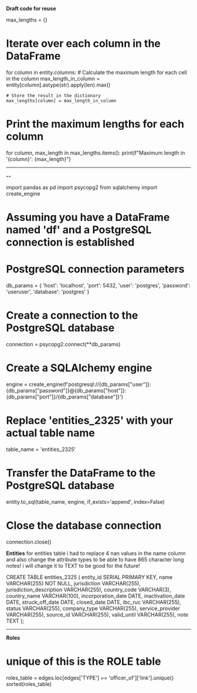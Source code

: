 **Draft code for reuse**

max_lengths = {}

# Iterate over each column in the DataFrame

for column in entity.columns: # Calculate the maximum length for each cell in the column
max_length_in_column = entity[column].astype(str).apply(len).max()

    # Store the result in the dictionary
    max_lengths[column] = max_length_in_column

# Print the maximum lengths for each column

for column, max_length in max_lengths.items():
print(f"Maximum length in '{column}': {max_length}")

---

**--**

import pandas as pd
import psycopg2
from sqlalchemy import create_engine

# Assuming you have a DataFrame named 'df' and a PostgreSQL connection is established

# PostgreSQL connection parameters

db_params = {
'host': 'localhost',
'port': 5432,
'user': 'postgres',
'password': 'useruser',
'database': 'postgres'
}

# Create a connection to the PostgreSQL database

connection = psycopg2.connect(\*\*db_params)

# Create a SQLAlchemy engine

engine = create_engine(f'postgresql://{db_params["user"]}:{db_params["password"]}@{db_params["host"]}:{db_params["port"]}/{db_params["database"]}')

# Replace 'entities_2325' with your actual table name

table_name = 'entities_2325'

# Transfer the DataFrame to the PostgreSQL database

entity.to_sql(table_name, engine, if_exists='append', index=False)

# Close the database connection

connection.close()

**Entities**
for entities table i had to replace 4 nan values in the name column and also change the attribute types to be able to have 865 character long notes! i will change it to TEXT to be good for the future!

CREATE TABLE entities_2325 (
entity_id SERIAL PRIMARY KEY,
name VARCHAR(255) NOT NULL,
jurisdiction VARCHAR(255),
jurisdiction_description VARCHAR(255),
country_code VARCHAR(3),
country_name VARCHAR(100),
incorporation_date DATE,
inactivation_date DATE,
struck_off_date DATE,
closed_date DATE,
ibc_ruc VARCHAR(255),
status VARCHAR(255),
company_type VARCHAR(255),
service_provider VARCHAR(255),
source_id VARCHAR(255),
valid_until VARCHAR(255),
note TEXT
);

---

**Roles**

# unique of this is the ROLE table

roles_table = edges.loc[edges['TYPE'] == 'officer_of']['link'].unique()
sorted(roles_table)
